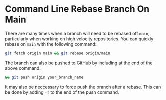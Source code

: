 # Command Line Rebase Branch On Main

There are many times when a branch will need to be rebased off `main`,
particularly when working on high velocity repositories. You can quickly rebase
on `main` with the following command:

```bash
git fetch origin main && git rebase origin/main
```

The branch can also be pushed to GitHub by including at the end of the above
command:

```bash
&& git push origin your_branch_name
```

It may also be neccessary to force push the branch after a rebase. This can
be done by adding `-f` to the end of the push command.
